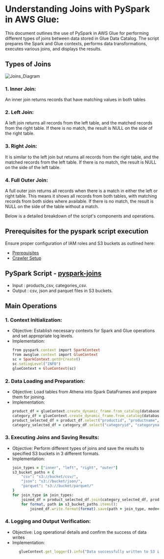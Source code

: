 
# Understanding Joins with PySpark in AWS Glue:

This document outlines the use of PySpark in AWS Glue for performing different types of joins between data stored in Glue Data Catalog. The script prepares the Spark and Glue contexts, performs data transformations, executes various joins, and displays the results.

## Types of Joins

![Joins_Diagram](https://github.com/sarutlaa/tinitiate-aws-glue/assets/141533429/4e134bfc-8804-4f57-80e6-af11137383af)


### 1. Inner Join: 
An inner join returns records that have matching values in both tables
   
### 2. Left Join: 
A left join returns all records from the left table, and the matched records from the right table. If there is no match, the result is NULL on the side of the right table.
  
### 3. Right Join: 
It is similar to the left join but returns all records from the right table, and the matched records from the left table. If there is no match, the result is NULL on the side of the left table.

### 4. Full Outer Join: 
A full outer join returns all records when there is a match in either the left or right table. This means it shows all records from both tables, with matching records from both sides where available. If there is no match, the result is NULL on the side of the table without a match.

Below is a detailed breakdown of the script's components and operations.

## Prerequisites for the pyspark script execution

Ensure proper configuration of IAM roles and S3 buckets as outlined here:

* [Prerequisites]((/prerequisites.md)) 
* [Crawler Setup](/aws-glue-crawler.md)


## PySpark Script - [pyspark-joins](../glue-code/ti-pyspark-joins.py)
- Input           : products_csv, categories_csv.
- Output          : csv, json and parquet files in S3 buckets.


## Main Operations
### 1. Context Initialization:
  - Objective: Establish necessary contexts for Spark and Glue operations and set appropriate log levels.
  - Implementation:
    ```ruby
    from pyspark.context import SparkContext
    from awsglue.context import GlueContext
    sc = SparkContext.getOrCreate()
    sc.setLogLevel("INFO")
    glueContext = GlueContext(sc)
    ```
### 2. Data Loading and Preparation:
  - Objective: Load tables from Athena into Spark DataFrames and prepare them for joining.
  - Implementation:
    ```ruby
    product_df = glueContext.create_dynamic_frame.from_catalog(database="glue_db", table_name="products_csv").toDF()
    category_df = glueContext.create_dynamic_frame.from_catalog(database="glue_db", table_name="categories_csv").toDF()
    product_selected_df = product_df.select("productid", "productname", "categoryid",       "unit_price").withColumnRenamed("categoryid", "product_categoryid")
    category_selected_df = category_df.select("categoryid", "categoryname")
    ```

### 3. Executing Joins and Saving Results:
  - Objective: Perform different types of joins and save the results to specified S3 buckets in 3 different formats.
  - Implementation:
    ```ruby
    join_types = ["inner", "left", "right", "outer"]
    s3_bucket_paths = {
        "csv": "s3://bucket/csv/",
        "json": "s3://bucket/json/",
        "parquet": "s3://bucket/parquet/"
    }
    for join_type in join_types:
        joined_df = product_selected_df.join(category_selected_df, product_selected_df["product_categoryid"] == category_selected_df["categoryid"], join_type)
        for format, path in s3_bucket_paths.items():
            joined_df.write.format(format).save(path + join_type, mode="overwrite")
      ```
     
### 4. Logging and Output Verification:
   - Objective: Log operational details and confirm the success of data writes
   - Implementation:
     ```ruby
        glueContext.get_logger().info("Data successfully written to S3 in all formats.")
      ```
